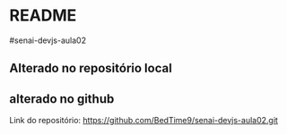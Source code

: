 # README
#senai-devjs-aula02

## Alterado no repositório local
## alterado no github

Link do repositório: https://github.com/BedTime9/senai-devjs-aula02.git
